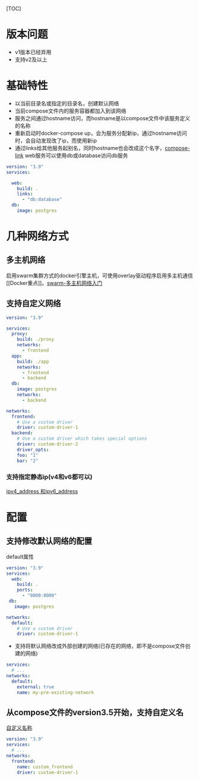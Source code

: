 [TOC]

# 版本问题
* v1版本已经弃用
* 支持v2及以上

# 基础特性
 * 以当前目录名或指定的目录名，创建默认网络
 * 当前compose文件内的服务容器都加入到该网络
 * 服务之间通过hostname访问，而hostname是以compose文件中该服务定义的名称
 * 重新启动时docker-compose up，会为服务分配新ip，通过hostname访问时，会自动发现改了ip，而使用新ip
 * 通过links给其他服务起别名，同时hostname也会改成这个名字，[compose-link](https://docs.docker.com/compose/compose-file/compose-file-v2/#links)
web服务可以使用db或database访问db服务
```yaml
version: "3.9"
services:

  web:
    build: .
    links:
      - "db:database"
  db:
    image: postgres
```

# 几种网络方式
## 多主机网络
启用swarm集群方式的docker引擎主机，可使用overlay驱动程序启用多主机通信[[Docker重点]]。[swarm-多主机网络入门](https://docs.docker.com/network/network-tutorial-overlay/)

## 支持自定义网络
```yaml
version: "3.9"

services:
  proxy:
    build: ./proxy
    networks:
      - frontend
  app:
    build: ./app
    networks:
      - frontend
      - backend
  db:
    image: postgres
    networks:
      - backend

networks:
  frontend:
    # Use a custom driver
    driver: custom-driver-1
  backend:
    # Use a custom driver which takes special options
    driver: custom-driver-2
    driver_opts:
    foo: "1"
    bar: "2"
```

### 支持指定静态ip(v4和v6都可以)
[ipv4_address 和ipv6_address](https://docs.docker.com/compose/compose-file/compose-file-v2/#ipv4_address-ipv6_address)
# 配置
## 支持修改默认网络的配置
default属性
```yaml
version: "3.9"
services:
  web:
    build: .
    ports:
      - "8000:8000"
 db:
   image: postgres

networks:
  default:
    # Use a custom driver
    driver: custom-driver-1
```

* 支持将默认网络改成外部创建的网络(已存在的网络，即不是compose文件创建的网络)
```yaml
services:
  # ...
networks:
  default:
    external: true
    name: my-pre-existing-network
```


## 从compose文件的version3.5开始，支持自定义名
[自定义名称](https://docs.docker.com/compose/compose-file/compose-file-v3/#network-configuration-reference)
```yaml
version: "3.9"
services:
  # ...
networks:
  frontend:
    name: custom_frontend
    driver: custom-driver-1
```
